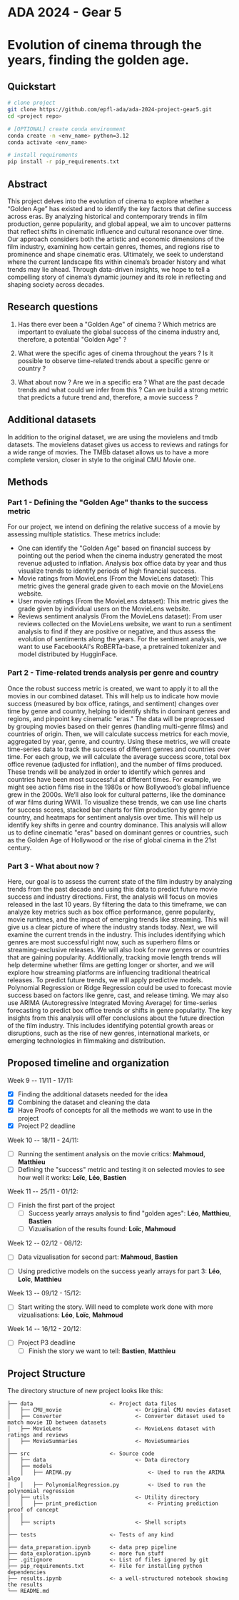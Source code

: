 # ADA 2024 - Gear 5
# Evolution of cinema through the years, finding the golden age.

## Quickstart

```bash
# clone project
git clone https://github.com/epfl-ada/ada-2024-project-gear5.git
cd <project repo>

# [OPTIONAL] create conda environment
conda create -n <env_name> python=3.12
conda activate <env_name>

# install requirements
pip install -r pip_requirements.txt
```
## Abstract


This project delves into the evolution of cinema to explore whether a “Golden Age” has existed and to identify the key factors that define success across eras. By analyzing historical and contemporary trends in film production, genre popularity, and global appeal, we aim to uncover patterns that reflect shifts in cinematic influence and cultural resonance over time. Our approach considers both the artistic and economic dimensions of the film industry, examining how certain genres, themes, and regions rise to prominence and shape cinematic eras. Ultimately, we seek to understand where the current landscape fits within cinema’s broader history and what trends may lie ahead. Through data-driven insights, we hope to tell a compelling story of cinema’s dynamic journey and its role in reflecting and shaping society across decades.

## Research questions


1. Has there ever been a "Golden Age" of cinema ? Which metrics are important to evaluate the global success of the cinema industry and, therefore, a potential "Golden Age" ?

2. What were the specific ages of cinema throughout the years ? Is it possible to observe time-related trends about a specific genre or country ?

3. What about now ? Are we in a specific era ? What are the past decade trends and what could we infer from this ? Can we build a strong metric that predicts a future trend and, therefore, a movie success ?

## Additional datasets


In addition to the original dataset, we are using the movielens and tmdb datasets. 
The movielens dataset gives us access to reviews and ratings for a wide range of movies. 
The TMBb dataset allows us to have a more complete version, closer in style to the original CMU Movie one.

## Methods


### Part 1 - Defining the "Golden Age" thanks to the success metric


For our project, we intend on defining the relative success of a movie by assessing multiple statistics. These metrics include:
- One can identify the "Golden Age" based on financial success by pointing out the period when the cinema industry generated the most revenue adjusted to inflation. Analysis box office data by year and thus visualize trends to identify periods of high financial success.
- Movie ratings from MovieLens (From the MovieLens dataset): This metric gives the general grade given to each movie on the MovieLens website. 
- User movie ratings (From the MovieLens dataset): This metric gives the grade given by individual users on the MovieLens website. 
- Reviews sentiment analysis (From the MovieLens dataset): From user reviews collected on the MovieLens website, we want to run a sentiment analysis to find if they are positive or negative, and thus assess the evolution of sentiments along the years. For the sentiment analysis, we want to use FacebookAI's RoBERTa-base, a pretrained tokenizer and model distributed by HugginFace.

### Part 2 - Time-related trends analysis per genre and country

Once the robust success metric is created, we want to apply it to all the movies in our combined dataset. This will help us to indicate how movie success (measured by box office, ratings, and sentiment) changes over time by genre and country, helping to identify shifts in dominant genres and regions, and pinpoint key cinematic "eras."
The data will be preprocessed by grouping movies based on their genres (handling multi-genre films) and countries of origin. Then, we will calculate success metrics for each movie, aggregated by year, genre, and country.
Using these metrics, we will create time-series data to track the success of different genres and countries over time. For each group, we will calculate the average success score, total box office revenue (adjusted for inflation), and the number of films produced.
These trends will be analyzed in order to identify which genres and countries have been most successful at different times. For example, we might see action films rise in the 1980s or how Bollywood’s global influence grew in the 2000s. We’ll also look for cultural patterns, like the dominance of war films during WWII.
To visualize these trends, we can use line charts for success scores, stacked bar charts for film production by genre or country, and heatmaps for sentiment analysis over time. This will help us identify key shifts in genre and country dominance.
This analysis will allow us to define cinematic "eras" based on dominant genres or countries, such as the Golden Age of Hollywood or the rise of global cinema in the 21st century.

### Part 3 - What about now ?

Here, our goal is to assess the current state of the film industry by analyzing trends from the past decade and using this data to predict future movie success and industry directions.
First, the analysis will focus on movies released in the last 10 years. By filtering the data to this timeframe, we can analyze key metrics such as box office performance, genre popularity, movie runtimes, and the impact of emerging trends like streaming. This will give us a clear picture of where the industry stands today.
Next, we will examine the current trends in the industry. This includes identifying which genres are most successful right now, such as superhero films or streaming-exclusive releases. We will also look for new genres or countries that are gaining popularity. Additionally, tracking movie length trends will help determine whether films are getting longer or shorter, and we will explore how streaming platforms are influencing traditional theatrical releases.
To predict future trends, we will apply predictive models. Polynomial Regression or Ridge Regression could be used to forecast movie success based on factors like genre, cast, and release timing. We may also use ARIMA (Autoregressive Integrated Moving Average) for time-series forecasting to predict box office trends or shifts in genre popularity.
The key insights from this analysis will offer conclusions about the future direction of the film industry. This includes identifying potential growth areas or disruptions, such as the rise of new genres, international markets, or emerging technologies in filmmaking and distribution.


## Proposed timeline and organization

Week 9 -- 11/11 - 17/11: 
- [x] Finding the additional datasets needed for the idea
- [x] Combining the dataset and cleaning the data
- [x] Have Proofs of concepts for all the methods we want to use in the project
- [x] Project P2 deadline

Week 10 -- 18/11 - 24/11: 

- [ ] Running the sentiment analysis on the movie critics: **Mahmoud**, **Matthieu**
- [ ] Defining the "success" metric and testing it on selected movies to see how well it works: **Loïc**, **Léo**, **Bastien**

Week 11 -- 25/11 - 01/12: 
- [ ] Finish the first part of the project
    - [ ] Success yearly arrays analysis to find "golden ages": **Léo**, **Matthieu**, **Bastien**
    - [ ] Vizualisation of the results found: **Loïc**, **Mahmoud**

Week 12 -- 02/12 - 08/12: 
- [ ] Data vizualisation for second part: **Mahmoud**, **Bastien**
- [ ] Using predictive models on the success yearly arrays for part 3: **Léo**, **Loïc**, **Matthieu**


Week 13 -- 09/12 - 15/12: 
- [ ] Start writing the story. Will need to complete work done with more vizualisations: **Léo**, **Loïc**, **Mahmoud**

Week 14 -- 16/12 - 20/12: 
- [ ] Project P3 deadline
    - [ ] Finish the story we want to tell: **Bastien**, **Matthieu**

## Project Structure

The directory structure of new project looks like this:

```text
├── data                        <- Project data files
│   ├── CMU_movie                       <- Original CMU movies dataset
│   ├── Converter                       <- Converter dataset used to match movie ID between datasets
│   ├── MovieLens                       <- MovieLens dataset with ratings and reviews
│   ├── MovieSummaries                  <- MovieSummaries
│
├── src                         <- Source code
│   ├── data                            <- Data directory
│   ├── models    
│   │   ├── ARIMA.py                        <- Used to run the ARIMA algo
│   │   ├── PolynomialRegression.py         <- Used to run the polynomial regression 
│   ├── utils                           <- Utility directory
│   │   ├── print_prediction                <- Printing prediction proof of concept
│   │
│   ├── scripts                         <- Shell scripts
│
├── tests                       <- Tests of any kind
│
├── data_preparation.ipynb      <- data prep pipeline
├── data_exploration.ipynb      <- more fun stuff
├── .gitignore                  <- List of files ignored by git
├── pip_requirements.txt        <- File for installing python dependencies
├── results.ipynb               <- a well-structured notebook showing the results
└── README.md